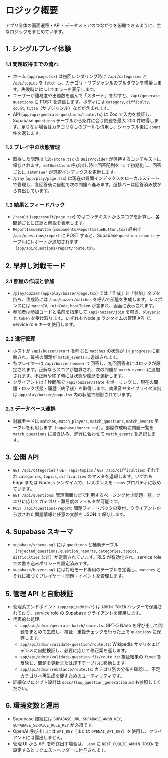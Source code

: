 # ロジック概要

アプリ全体の画面遷移・API・データストアのつながりを俯瞰できるように、主なロジックをまとめています。

## 1. シングルプレイ体験

### 1.1 問題取得までの流れ
- ホーム (`app/page.tsx`) は初回レンダリング時に `/api/categories` と `/api/topics` を `fetch` し、カテゴリ・サブジャンルのプルダウンを構築します。失敗時には UI でエラーを表示します。
- ユーザーが難易度や出題数を選んで「スタート」を押すと、`/api/generate-questions` に POST を送信します。ボディには `category`, `difficulty`, `count`, `title`（サブジャンル）などが含まれます。
- API (`app/api/generate-questions/route.ts`) は Zod で入力を検証し、Supabase `questions` テーブルから条件に合う問題を最大 200 件取得します。足りない場合はカテゴリなしのプールも併用し、シャッフル後に `count` 件を返します。

### 1.2 プレイ中の状態管理
- 取得した問題は `lib/store.tsx` の `QuizProvider` が保持するコンテキストに保存されます。`setQuestions` 呼び出し時に回答配列を `-1` で初期化し、回答ごとに `setAnswer` が選択インデックスを更新します。
- `/play` (`app/play/page.tsx`) は現在の質問インデックスをローカルステートで管理し、各回答後に自動で次の問題へ進みます。進捗バーは回答済み数から算出しています。

### 1.3 結果とフィードバック
- `/result` (`app/result/page.tsx`) ではコンテキストからスコアを計算し、各問題ごとに正誤と解説を表示します。
- `ReportIssueButton` (`components/ReportIssueButton.tsx`) 経由で `/api/questions/report` に POST すると、Supabase `question_reports` テーブルにレポートが追加されます（`app/api/questions/report/route.ts`）。

## 2. 早押し対戦モード

### 2.1 部屋の作成と参加
- `/play/buzzer` (`app/play/buzzer/page.tsx`) では「作成」と「参加」タブを持ち、作成時には `/api/buzzer/matches` を呼んで部屋を生成します。レスポンスには `matchId`, `joinCode`, `hostToken` が含まれ、画面に表示されます。
- 参加者は参加コードと名前を指定して `/api/buzzer/join` を叩き、`playerId` と `token` を受け取ります。いずれも Node.js ランタイムの管理 API で、service role キーを使用します。

### 2.2 進行管理
- ホストが `/api/buzzer/start` を呼ぶと `matches` の状態が `in_progress` に更新され、最初の問題が `match_events` に追加されます。
- 各プレイヤーは `/api/buzzer/answer` で回答し、初回回答者にはロックが設定されます。正解ならスコアが加算され、次の問題が `match_events` に追加されます。不正解や終了時には状態や履歴を更新します。
- クライアントは 1 秒間隔で `/api/buzzer/state` をポーリングし、現在の問題・ロック状態・履歴（終了後）を取得します。効果音やタイプライタ演出は `app/play/buzzer/page.tsx` 内の状態で制御されています。

### 2.3 データベース連携
- 対戦モードは `matches`, `match_players`, `match_questions`, `match_events` テーブルを利用します（`supabase/buzzer.sql`）。部屋作成時に問題一覧を `match_questions` に書き込み、進行に合わせて `match_events` を追記します。

## 3. 公開 API

- `GET /api/categories` / `GET /api/topics` / `GET /api/difficulties`: それぞれ `categories`, `topics`, `difficulties` のマスタを返却します。いずれも Edge または Node.js ランタイムで、レスポンスを `items` プロパティに収めています。
- `GET /api/questions`: 管理画面などで利用するページング付き問題一覧。クエリに応じてカテゴリ・難易度のフィルタが可能です。
- `POST /api/questions/report`: 問題フィードバックの受付。クライアントから渡された問題情報と任意の文脈を JSON で保存します。

## 4. Supabase スキーマ

- `supabase/schema.sql` には `questions` と補助テーブル（`rejected_questions`, `question_reports`, `categories`, `topics`, `difficulties` など）が定義されています。RLS が有効化され、service role での書き込みポリシーを設定済みです。
- `supabase/buzzer.sql` には対戦モード専用のテーブルを定義し、`matches` とそれに紐づくプレイヤー・問題・イベントを管理します。

## 5. 管理 API と自動検証

- 管理系エンドポイント (`app/api/admin/*`) は `ADMIN_TOKEN` ヘッダーで保護されており、service role の Supabase クライアントを使用します。
- 代表的な処理:
  - `app/api/admin/generate-batch/route.ts`: GPT-5 Nano を呼び出して問題をまとめて生成し、検証・重複チェックを行った上で `questions` に保存します。
  - `app/api/admin/validate-question/route.ts`: Wikipedia サマリをエビデンスに自動検証し、必要に応じて修正案を返します。
  - `app/api/admin/validate-question-fix/route.ts`: 検証結果の `fixed` を反映し、問題を更新または却下テーブルに移動します。
  - `app/api/admin/rebalance/route.ts`: カテゴリ別の分布を確認し、不足カテゴリへ再生成を促すためのユーティリティです。
- 詳細なプロンプト設計は `docs/flow_question_generation.md` も参照してください。

## 6. 環境変数と運用

- Supabase 接続には `SUPABASE_URL`, `SUPABASE_ANON_KEY`, `SUPABASE_SERVICE_ROLE_KEY` が必須です。
- OpenAI 呼び出しには `API_KEY`（または `OPENAI_API_KEY`）を使用し、クライアントには露出しません。
- 管理 UI から API を呼び出す場合は、`.env` に `NEXT_PUBLIC_ADMIN_TOKEN` を設定するとリクエストヘッダーに付与されます。
